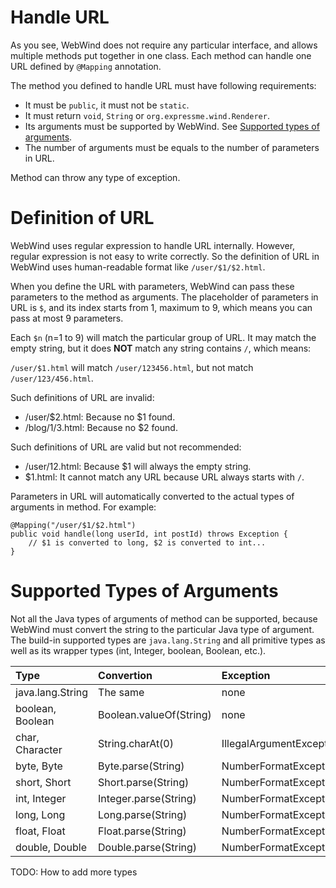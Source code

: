 # Handle URL #

As you see, WebWind does not require any particular interface, and allows
multiple methods put together in one class. Each method can handle one URL
defined by `@Mapping` annotation.

The method you defined to handle URL must have following requirements:

  * It must be `public`, it must not be `static`.
  * It must return `void`, `String` or `org.expressme.wind.Renderer`.
  * Its arguments must be supported by WebWind. See [Supported types of arguments](DeveloperMapping#Supported_Types_of_Arguments.md).
  * The number of arguments must be equals to the number of parameters in URL.

Method can throw any type of exception.

# Definition of URL #

WebWind uses regular expression to handle URL internally. However, regular
expression is not easy to write correctly. So the definition of URL in
WebWind uses human-readable format like `/user/$1/$2.html`.

When you define the URL with parameters, WebWind can pass these parameters
to the method as arguments. The placeholder of parameters in URL is `$`, and
its index starts from 1, maximum to 9, which means you can pass at most 9 parameters.

Each `$n` (n=1 to 9) will match the particular group of URL. It may match the
empty string, but it does **NOT** match any string contains `/`, which means:

`/user/$1.html` will match `/user/123456.html`, but not match `/user/123/456.html`.

Such definitions of URL are invalid:

  * /user/$2.html: Because no $1 found.
  * /blog/$1/$3.html: Because no $2 found.

Such definitions of URL are valid but not recommended:

  * /user/$1$2.html: Because $1 will always the empty string.
  * $1.html: It cannot match any URL because URL always starts with `/`.

Parameters in URL will automatically converted to the actual types of arguments
in method. For example:

```
@Mapping("/user/$1/$2.html")
public void handle(long userId, int postId) throws Exception {
    // $1 is converted to long, $2 is converted to int...
}
```

# Supported Types of Arguments #

Not all the Java types of arguments of method can be supported, because
WebWind must convert the string to the particular Java type of argument.
The build-in supported types are `java.lang.String` and all primitive types
as well as its wrapper types (int, Integer, boolean, Boolean, etc.).

| **Type** | **Convertion** | **Exception** |
|:---------|:---------------|:--------------|
| java.lang.String | The same       | none          |
| boolean, Boolean | Boolean.valueOf(String) | none          |
| char, Character | String.charAt(0) | IllegalArgumentException |
| byte, Byte | Byte.parse(String) | NumberFormatException |
| short, Short | Short.parse(String) | NumberFormatException |
| int, Integer | Integer.parse(String) | NumberFormatException |
| long, Long | Long.parse(String) | NumberFormatException |
| float, Float | Float.parse(String) | NumberFormatException |
| double, Double | Double.parse(String) | NumberFormatException |

TODO: How to add more types